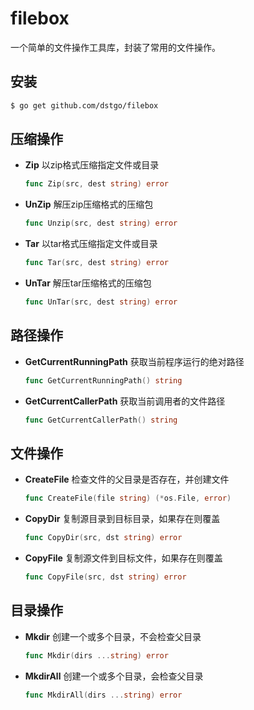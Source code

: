 # filebox
一个简单的文件操作工具库，封装了常用的文件操作。



##  安装

```sh
$ go get github.com/dstgo/filebox
```



## 压缩操作

* **Zip** 以zip格式压缩指定文件或目录

    ```go
    func Zip(src, dest string) error
    ```
    
* **UnZip** 解压zip压缩格式的压缩包

    ```go
    func Unzip(src, dest string) error
    ```

* **Tar** 以tar格式压缩指定文件或目录

    ```go
    func Tar(src, dest string) error
    ```

* **UnTar** 解压tar压缩格式的压缩包

    ```go
    func UnTar(src, dest string) error
    ```
## 路径操作

- **GetCurrentRunningPath** 获取当前程序运行的绝对路径

    ```go
    func GetCurrentRunningPath() string
    ```

- **GetCurrentCallerPath** 获取当前调用者的文件路径

    ```go
    func GetCurrentCallerPath() string
    ```

    

## 文件操作

- **CreateFile** 检查文件的父目录是否存在，并创建文件

    ```go
    func CreateFile(file string) (*os.File, error)
    ```

- **CopyDir** 复制源目录到目标目录，如果存在则覆盖

    ```go
    func CopyDir(src, dst string) error
    ```

- **CopyFile** 复制源文件到目标文件，如果存在则覆盖

    ```go
    func CopyFile(src, dst string) error
    ```

    

## 目录操作

- **Mkdir** 创建一个或多个目录，不会检查父目录

    ```go
    func Mkdir(dirs ...string) error 
    ```

- **MkdirAll** 创建一个或多个目录，会检查父目录

    ```go
    func MkdirAll(dirs ...string) error
    ```

    

